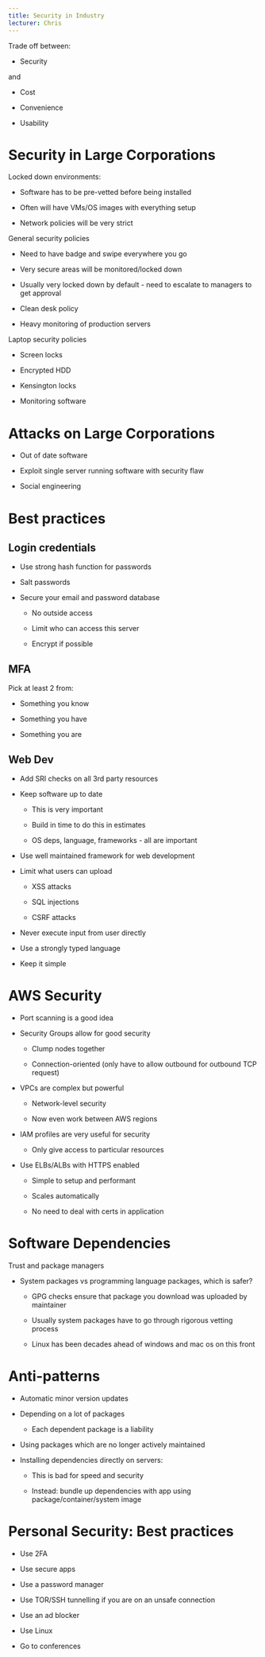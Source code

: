 ```yaml
---
title: Security in Industry
lecturer: Chris
---
```


Trade off between:

-   Security

and

-   Cost

-   Convenience

-   Usability

# Security in Large Corporations

Locked down environments:

-   Software has to be pre-vetted before being installed

-   Often will have VMs/OS images with everything setup

-   Network policies will be very strict

General security policies

-   Need to have badge and swipe everywhere you go

-   Very secure areas will be monitored/locked down

-   Usually very locked down by default - need to escalate to managers
    to get approval

-   Clean desk policy

-   Heavy monitoring of production servers

Laptop security policies

-   Screen locks

-   Encrypted HDD

-   Kensington locks

-   Monitoring software

# Attacks on Large Corporations

-   Out of date software

-   Exploit single server running software with security flaw

-   Social engineering

# Best practices

## Login credentials

-   Use strong hash function for passwords

-   Salt passwords

-   Secure your email and password database

    -   No outside access

    -   Limit who can access this server

    -   Encrypt if possible

## MFA

Pick at least 2 from:

-   Something you know

-   Something you have

-   Something you are

## Web Dev

-   Add SRI checks on all 3rd party resources

-   Keep software up to date

    -   This is very important

    -   Build in time to do this in estimates

    -   OS deps, language, frameworks - all are important

-   Use well maintained framework for web development

-   Limit what users can upload

    -   XSS attacks

    -   SQL injections

    -   CSRF attacks

-   Never execute input from user directly

-   Use a strongly typed language

-   Keep it simple

# AWS Security

-   Port scanning is a good idea

-   Security Groups allow for good security

    -   Clump nodes together

    -   Connection-oriented (only have to allow outbound for outbound
        TCP request)

-   VPCs are complex but powerful

    -   Network-level security

    -   Now even work between AWS regions

-   IAM profiles are very useful for security

    -   Only give access to particular resources

-   Use ELBs/ALBs with HTTPS enabled

    -   Simple to setup and performant

    -   Scales automatically

    -   No need to deal with certs in application

# Software Dependencies

Trust and package managers

-   System packages vs programming language packages, which is safer?

    -   GPG checks ensure that package you download was uploaded by
        maintainer

    -   Usually system packages have to go through rigorous vetting
        process

    -   Linux has been decades ahead of windows and mac os on this front

# Anti-patterns

-   Automatic minor version updates

-   Depending on a lot of packages

    -   Each dependent package is a liability

-   Using packages which are no longer actively maintained

-   Installing dependencies directly on servers:

    -   This is bad for speed and security

    -   Instead: bundle up dependencies with app using
        package/container/system image

# Personal Security: Best practices

-   Use 2FA

-   Use secure apps

-   Use a password manager

-   Use TOR/SSH tunnelling if you are on an unsafe connection

-   Use an ad blocker

-   Use Linux

-   Go to conferences
